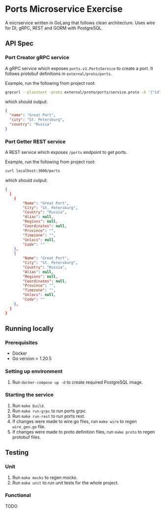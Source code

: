 # Ports Microservice Exercise

A micrservice written in GoLang that follows clean architecture. Uses wire for DI, gRPC, REST and GORM with PostgreSQL.

## API Spec

### Port Creator gRPC service

A gRPC service which exposes `ports.v1.PortsService` to create a port. It follows protobuf definitions in `external/proto/ports`.

Example, run the following from project root:

```zsh
grpcurl --plaintext -proto external/proto/ports/service.proto -d '{"id": "1", "name": "Great Port", "city": "St. Petersburg","country": "Russia"}' 127.0.0.1:5001 ports.v1.PortsService.CreatePort
```

which should output:

```json
{
  "name": "Great Port",
  "city": "St. Petersburg",
  "country": "Russia"
}
```

### Port Getter REST service

A REST service which exposes `/ports` endpoint to get ports.

Example, run the following from project root:

```zsh
curl localhost:3000/ports
```

which should output:

```json
{
  [
    {
        "Name": "Great Port",
        "City": "St. Petersburg",
        "Country": "Russia",
        "Alias": null,
        "Regions": null,
        "Coordinates": null,
        "Province": "",
        "Timezone": "",
        "Unlocs": null,
        "Code": ""
    },
    {
        "Name": "Great Port",
        "City": "St. Petersburg",
        "Country": "Russia",
        "Alias": null,
        "Regions": null,
        "Coordinates": null,
        "Province": "",
        "Timezone": "",
        "Unlocs": null,
        "Code": ""
    },
  ] 
}
```

## Running locally

### Prerequisites

- Docker
- Go version > 1.20.5

### Setting up environment

1. Run `docker-compose up -d` to create required PostgreSQL image.

### Starting the service

1. Run `make build`.
2. Run `make run-grpc` to run ports grpc.
3. Run `make run-rest` to run ports rest.
4. If changes were made to wire.go files, run `make wire` to regen `wire_gen.go` file.
5. If changes were made to proto definition files, run `make proto` to regen protobuf files.

## Testing

### Unit

1. Run `make mocks` to regen mocks.
2. Run `make unit` to run unit tests for the whole project.

### Functional

TODO
